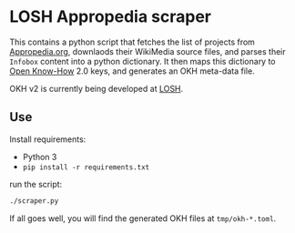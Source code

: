 # LOSH Appropedia scraper

This contains a python script that fetches the list of projects from [Appropedia.org](https://www.appropedia.org/),
downlaods their WikiMedia source files,
and parses their `Infobox` content into a python dictionary.
It then maps this dictionary to [Open Know-How](https://openknowhow.org/) 2.0 keys,
and generates an OKH meta-data file.

OKH v2 is currently being developed at [LOSH](https://github.com/OPEN-NEXT/LOSH/).

## Use

Install requirements:

* Python 3
* `pip install -r requirements.txt`

run the script:

```bash
./scraper.py
```

If all goes well, you will find the generated OKH files at
`tmp/okh-*.toml`.

